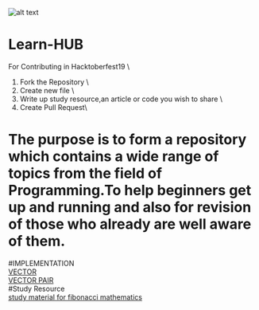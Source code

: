 ![alt text](https://hacktoberfest.digitalocean.com/assets/logo-hf19-header-8245176fe235ab5d942c7580778a914110fa06a23c3d55bf40e2d061809d8785.svg)
# Learn-HUB
For Contributing in Hacktoberfest19 \
1) Fork the Repository \
2) Create new file \
3) Write up study resource,an article or code you wish to share \
4) Create Pull Request\
# The purpose is to form a repository which contains a wide range of topics from the field of Programming.To help beginners get up and running  and also for revision of those who already are well aware of them.
#IMPLEMENTATION \
[VECTOR](https://github.com/shashank077/Learn-HUB/blob/master/VECTOR_basic.cpp)\
[VECTOR PAIR](https://github.com/shashank077/Learn-HUB/blob/master/Vector_Pair.cpp)\
#Study Resource \
[study material for fibonacci mathematics](http://www.maths.surrey.ac.uk/hosted-sites/R.Knott/Fibonacci/fibmaths.html)
